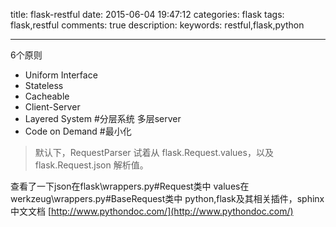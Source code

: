 title: flask-restful
date: 2015-06-04 19:47:12
categories: flask
tags: flask,restful
comments: true
description: 
keywords: restful,flask,python

---
6个原则
- Uniform Interface
- Stateless
- Cacheable	
- Client-Server
- Layered System 	#分层系统 多层server
- Code on Demand 	#最小化


> 默认下，RequestParser 试着从 flask.Request.values，以及 flask.Request.json 解析值。


查看了一下json在flask\wrappers.py#Request类中
values在werkzeug\wrappers.py#BaseRequest类中
python,flask及其相关插件，sphinx中文文档
[http://www.pythondoc.com/](http://www.pythondoc.com/)